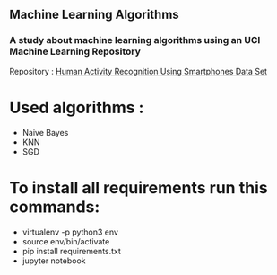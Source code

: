 ## Machine Learning Algorithms

### A study about machine learning algorithms using an UCI Machine Learning Repository 

Repository : [Human Activity Recognition Using Smartphones Data Set](https://archive.ics.uci.edu/ml/datasets/human+activity+recognition+using+smartphones)

# Used algorithms :
- Naive Bayes
- KNN
- SGD

# To install all requirements run this commands: 
- virtualenv -p python3 env
- source env/bin/activate
- pip install requirements.txt
- jupyter notebook
